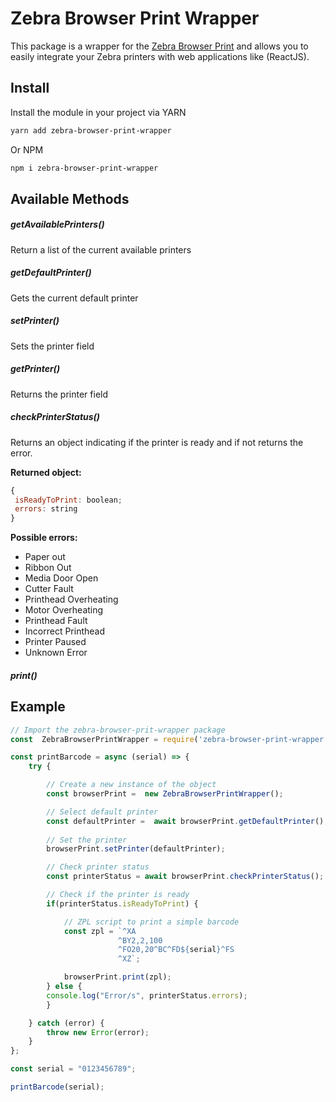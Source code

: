 # Zebra Browser Print Wrapper

This package is a wrapper for the [Zebra Browser Print](https://www.zebra.com/la/es/support-downloads/printer-software/by-request-software.html#browser-print) and allows you to easily integrate your Zebra printers with web applications like (ReactJS).

## Install

Install the module in your project via YARN

```bash
yarn add zebra-browser-print-wrapper
```

Or NPM

```bash
npm i zebra-browser-print-wrapper
```


## Available Methods

##### **getAvailablePrinters()**

Return a list of the current available printers

##### **getDefaultPrinter()**

Gets the current default printer

##### **setPrinter()**

Sets the printer field

##### **getPrinter()**

Returns the printer field

##### **checkPrinterStatus()**

Returns an object indicating if the printer is ready and if not returns the error.

**Returned object:**

```js
{
 isReadyToPrint: boolean;
 errors: string
}
```

**Possible errors:**

- Paper out
- Ribbon Out
- Media Door Open
- Cutter Fault
- Printhead Overheating
- Motor Overheating
- Printhead Fault
- Incorrect Printhead
- Printer Paused
- Unknown Error

##### **print()**



## Example

```js
// Import the zebra-browser-prit-wrapper package
const  ZebraBrowserPrintWrapper = require('zebra-browser-print-wrapper');

const printBarcode = async (serial) => {
    try {

        // Create a new instance of the object
        const browserPrint =  new ZebraBrowserPrintWrapper();

        // Select default printer
        const defaultPrinter =  await browserPrint.getDefaultPrinter();
    
        // Set the printer
        browserPrint.setPrinter(defaultPrinter);

        // Check printer status
        const printerStatus = await browserPrint.checkPrinterStatus();

        // Check if the printer is ready
        if(printerStatus.isReadyToPrint) {

            // ZPL script to print a simple barcode
            const zpl = `^XA
                        ^BY2,2,100
                        ^FO20,20^BC^FD${serial}^FS
                        ^XZ`;

            browserPrint.print(zpl);
        } else {
        console.log("Error/s", printerStatus.errors);
        }

    } catch (error) {
        throw new Error(error);
    }
};

const serial = "0123456789";

printBarcode(serial);
```
